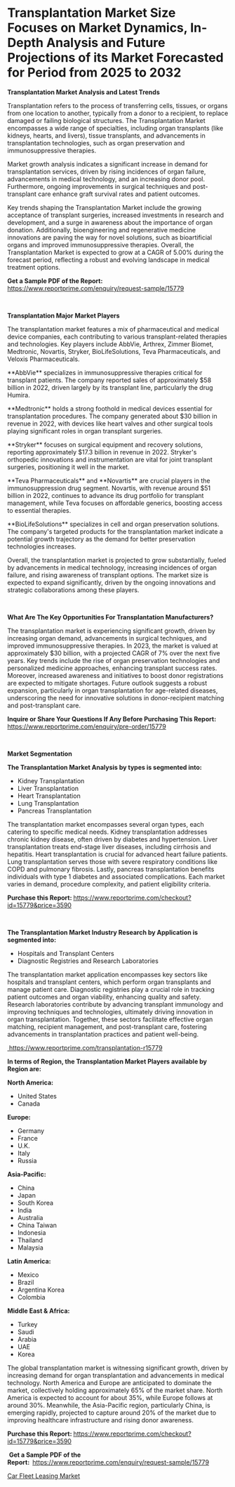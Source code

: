 <p><h1>Transplantation Market Size Focuses on Market Dynamics, In-Depth Analysis and Future Projections of its Market Forecasted for Period from 2025 to 2032</h1></p><p><strong>Transplantation Market Analysis and Latest Trends</strong></p>
<p><p>Transplantation refers to the process of transferring cells, tissues, or organs from one location to another, typically from a donor to a recipient, to replace damaged or failing biological structures. The Transplantation Market encompasses a wide range of specialties, including organ transplants (like kidneys, hearts, and livers), tissue transplants, and advancements in transplantation technologies, such as organ preservation and immunosuppressive therapies.</p><p>Market growth analysis indicates a significant increase in demand for transplantation services, driven by rising incidences of organ failure, advancements in medical technology, and an increasing donor pool. Furthermore, ongoing improvements in surgical techniques and post-transplant care enhance graft survival rates and patient outcomes.</p><p>Key trends shaping the Transplantation Market include the growing acceptance of transplant surgeries, increased investments in research and development, and a surge in awareness about the importance of organ donation. Additionally, bioengineering and regenerative medicine innovations are paving the way for novel solutions, such as bioartificial organs and improved immunosuppressive therapies. Overall, the Transplantation Market is expected to grow at a CAGR of 5.00% during the forecast period, reflecting a robust and evolving landscape in medical treatment options.</p></p>
<p><strong>Get a Sample PDF of the Report:&nbsp;</strong> <a href="https://www.reportprime.com/enquiry/request-sample/15779?utm_campaign=2733&utm_medium=2&utm_source=Github&utm_content=ia&utm_term=20032025&utm_id=transplantation">https://www.reportprime.com/enquiry/request-sample/15779</a></p>
<p>&nbsp;</p>
<p><strong>Transplantation Major Market Players</strong></p>
<p><p>The transplantation market features a mix of pharmaceutical and medical device companies, each contributing to various transplant-related therapies and technologies. Key players include AbbVie, Arthrex, Zimmer Biomet, Medtronic, Novartis, Stryker, BioLifeSolutions, Teva Pharmaceuticals, and Veloxis Pharmaceuticals.</p><p>**AbbVie** specializes in immunosuppressive therapies critical for transplant patients. The company reported sales of approximately $58 billion in 2022, driven largely by its transplant line, particularly the drug Humira.</p><p>**Medtronic** holds a strong foothold in medical devices essential for transplantation procedures. The company generated about $30 billion in revenue in 2022, with devices like heart valves and other surgical tools playing significant roles in organ transplant surgeries.</p><p>**Stryker** focuses on surgical equipment and recovery solutions, reporting approximately $17.3 billion in revenue in 2022. Stryker's orthopedic innovations and instrumentation are vital for joint transplant surgeries, positioning it well in the market.</p><p>**Teva Pharmaceuticals** and **Novartis** are crucial players in the immunosuppression drug segment. Novartis, with revenue around $51 billion in 2022, continues to advance its drug portfolio for transplant management, while Teva focuses on affordable generics, boosting access to essential therapies.</p><p>**BioLifeSolutions** specializes in cell and organ preservation solutions. The company's targeted products for the transplantation market indicate a potential growth trajectory as the demand for better preservation technologies increases.</p><p>Overall, the transplantation market is projected to grow substantially, fueled by advancements in medical technology, increasing incidences of organ failure, and rising awareness of transplant options. The market size is expected to expand significantly, driven by the ongoing innovations and strategic collaborations among these players.</p></p>
<p>&nbsp;</p>
<p><strong>What Are The Key Opportunities For Transplantation Manufacturers?</strong></p>
<p><p>The transplantation market is experiencing significant growth, driven by increasing organ demand, advancements in surgical techniques, and improved immunosuppressive therapies. In 2023, the market is valued at approximately $30 billion, with a projected CAGR of 7% over the next five years. Key trends include the rise of organ preservation technologies and personalized medicine approaches, enhancing transplant success rates. Moreover, increased awareness and initiatives to boost donor registrations are expected to mitigate shortages. Future outlook suggests a robust expansion, particularly in organ transplantation for age-related diseases, underscoring the need for innovative solutions in donor-recipient matching and post-transplant care.</p></p>
<p><strong>Inquire or Share Your Questions If Any Before Purchasing This Report:</strong> <a href="https://www.reportprime.com/enquiry/pre-order/15779?utm_campaign=2733&utm_medium=2&utm_source=Github&utm_content=ia&utm_term=20032025&utm_id=transplantation">https://www.reportprime.com/enquiry/pre-order/15779</a></p>
<p>&nbsp;</p>
<p><strong>Market Segmentation</strong></p>
<p><strong>The Transplantation Market Analysis by types is segmented into:</strong></p>
<p><ul><li>Kidney Transplantation</li><li>Liver Transplantation</li><li>Heart Transplantation</li><li>Lung Transplantation</li><li>Pancreas Transplantation</li></ul></p>
<p><p>The transplantation market encompasses several organ types, each catering to specific medical needs. Kidney transplantation addresses chronic kidney disease, often driven by diabetes and hypertension. Liver transplantation treats end-stage liver diseases, including cirrhosis and hepatitis. Heart transplantation is crucial for advanced heart failure patients. Lung transplantation serves those with severe respiratory conditions like COPD and pulmonary fibrosis. Lastly, pancreas transplantation benefits individuals with type 1 diabetes and associated complications. Each market varies in demand, procedure complexity, and patient eligibility criteria.</p></p>
<p><strong>Purchase this Report:&nbsp;</strong><a href="https://www.reportprime.com/checkout?id=15779&price=3590&utm_campaign=2733&utm_medium=2&utm_source=Github&utm_content=ia&utm_term=20032025&utm_id=transplantation">https://www.reportprime.com/checkout?id=15779&price=3590</a></p>
<p>&nbsp;</p>
<p><strong>The Transplantation Market Industry Research by Application is segmented into:</strong></p>
<p><ul><li>Hospitals and Transplant Centers</li><li>Diagnostic Registries and Research Laboratories</li></ul></p>
<p><p>The transplantation market application encompasses key sectors like hospitals and transplant centers, which perform organ transplants and manage patient care. Diagnostic registries play a crucial role in tracking patient outcomes and organ viability, enhancing quality and safety. Research laboratories contribute by advancing transplant immunology and improving techniques and technologies, ultimately driving innovation in organ transplantation. Together, these sectors facilitate effective organ matching, recipient management, and post-transplant care, fostering advancements in transplantation practices and patient well-being.</p></p>
<p><a href="https://www.reportprime.com/transplantation-r15779?utm_campaign=2733&utm_medium=2&utm_source=Github&utm_content=ia&utm_term=20032025&utm_id=transplantation">&nbsp;https://www.reportprime.com/transplantation-r15779</a></p>
<p><strong>In terms of Region, the Transplantation Market Players available by Region are:</strong></p>
<p>
    <p> <strong> North America: </strong>
        <ul>
            <li>United States</li>
            <li>Canada</li>
        </ul>
        </p> 
    <p> <strong> Europe: </strong>
        <ul>
            <li>Germany</li>
            <li>France</li>
            <li>U.K.</li>
            <li>Italy</li>
            <li>Russia</li>
        </ul>
        </p> 
    <p> <strong> Asia-Pacific: </strong>
        <ul>
            <li>China</li>
            <li>Japan</li>
            <li>South Korea</li>
            <li>India</li>
            <li>Australia</li>
            <li>China Taiwan</li>
            <li>Indonesia</li>
            <li>Thailand</li>
            <li>Malaysia</li>
        </ul>
        </p> 
    <p> <strong> Latin America: </strong>
        <ul>
            <li>Mexico</li>
            <li>Brazil</li>
            <li>Argentina Korea</li>
            <li>Colombia</li>
        </ul>
        </p> 
    <p> <strong> Middle East & Africa: </strong>
        <ul>
            <li>Turkey</li>
            <li>Saudi</li>
            <li>Arabia</li>
            <li>UAE</li>
            <li>Korea</li>
        </ul>
    </p>
    </p>
<p><p>The global transplantation market is witnessing significant growth, driven by increasing demand for organ transplantation and advancements in medical technology. North America and Europe are anticipated to dominate the market, collectively holding approximately 65% of the market share. North America is expected to account for about 35%, while Europe follows at around 30%. Meanwhile, the Asia-Pacific region, particularly China, is emerging rapidly, projected to capture around 20% of the market due to improving healthcare infrastructure and rising donor awareness.</p></p>
<p><strong>Purchase this Report: </strong><a href="https://www.reportprime.com/checkout?id=15779&price=3590&utm_campaign=2733&utm_medium=2&utm_source=Github&utm_content=ia&utm_term=20032025&utm_id=transplantation">https://www.reportprime.com/checkout?id=15779&price=3590</a></p>
<p>&nbsp;<strong>Get a Sample PDF of the Report:&nbsp;&nbsp;</strong><a href="https://www.reportprime.com/enquiry/request-sample/15779?utm_campaign=2733&utm_medium=2&utm_source=Github&utm_content=ia&utm_term=20032025&utm_id=transplantation">https://www.reportprime.com/enquiry/request-sample/15779</a></p>
<p><strong></strong></p>
<p><p><a href="https://github.com/kovasovitzzg/Market-Research-Report-List-1/blob/main/car-fleet-leasing-market.md?utm_campaign=2733&utm_medium=2&utm_source=Github&utm_content=ia&utm_term=20032025&utm_id=transplantation">Car Fleet Leasing Market</a></p></p>